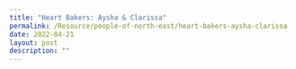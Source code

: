 ```yaml
---
title: "Heart Bakers: Aysha & Clarissa"
permalink: /Resource/people-of-north-east/heart-bakers-aysha-clarissa
date: 2022-04-21
layout: post
description: ""
---
```

